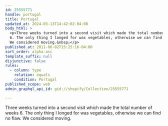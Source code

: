 ```yaml
---
id: 25555771
handle: portugal
title: Portugal
updated_at: 2024-03-13T14:42:02-04:00
body_html: >
  <p>Three weeks turned into a second visit which made the total number of weeks
  6. The only thing I longed for was vegetables, otherwise we can find no flaw.
  We considered moving.&nbsp;</p>
published_at: 2011-06-02T15:25:16-04:00
sort_order: alpha-asc
template_suffix: null
disjunctive: false
rules:
  - column: type
    relation: equals
    condition: Portugal
published_scope: web
admin_graphql_api_id: gid://shopify/Collection/25555771

---
```


Three weeks turned into a second visit which made the total number of weeks 6. The only thing I longed for was vegetables, otherwise we can find no flaw. We considered moving.